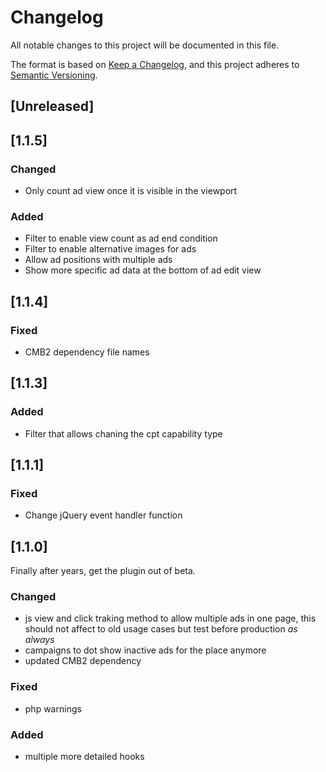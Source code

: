 # Changelog
All notable changes to this project will be documented in this file.

The format is based on [Keep a Changelog](https://keepachangelog.com/en/1.0.0/), and this project adheres to [Semantic Versioning](https://semver.org/spec/v2.0.0.html).

## [Unreleased]

## [1.1.5]
### Changed
- Only count ad view once it is visible in the viewport

### Added
- Filter to enable view count as ad end condition
- Filter to enable alternative images for ads
- Allow ad positions with multiple ads
- Show more specific ad data at the bottom of ad edit view

## [1.1.4]
### Fixed
- CMB2 dependency file names

## [1.1.3]
### Added
- Filter that allows chaning the cpt capability type

## [1.1.1]
### Fixed
- Change jQuery event handler function

## [1.1.0]
Finally after years, get the plugin out of beta.

### Changed
- js view and click traking method to allow multiple ads in one page, this should not affect to old usage cases but test before production _as always_
- campaigns to dot show inactive ads for the place anymore
- updated CMB2 dependency

### Fixed
- php warnings

### Added
- multiple more detailed hooks
